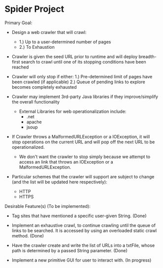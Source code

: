 # Spider Project

Primary Goal:

- Design a web crawler that will crawl:
  - 1.) Up to a user-determined number of pages
  - 2.) To Exhaustion

- Crawler is given the seed URL prior to runtime and will deploy breadth-first search to crawl until one of its stopping conditions have been reached

- Crawler will only stop if either:
    1.) Pre-determined limit of pages have been crawled (if applicable)
    2.) Queue of pending links to explore becomes completely exhausted

- Crawler may implement 3rd-party Java libraries if they improve/simplify the overall functionality
  - External Libraries for web operationalization include:
    - .net
    - apache
    - jsoup

- If Crawler throws a MalformedURLException or a IOException, it will stop operations on the current URL and will pop off the next URL to be operationalized.
  - We don't want the crawler to stop simply because we attempt to access an link that throws an IOException or a MalformedURLException.

- Particular schemes that the crawler will support are subject to change (and the list will be updated here respectively):
  - HTTP
  - HTTPS


Desirable Feature(s) (To be implemented):

- Tag sites that have mentioned a specific user-given String. (Done)

- Implement an exhaustive crawl, to continue crawling until the queue of links to be searched. It is accessed by using an overloaded static crawl method. (Done)

- Have the crawler create and write the list of URLs into a txtFile, whose path is determined by a passed String parameter. (Done)

- Implement a new primitive GUI for user to interact with. (In progress)

